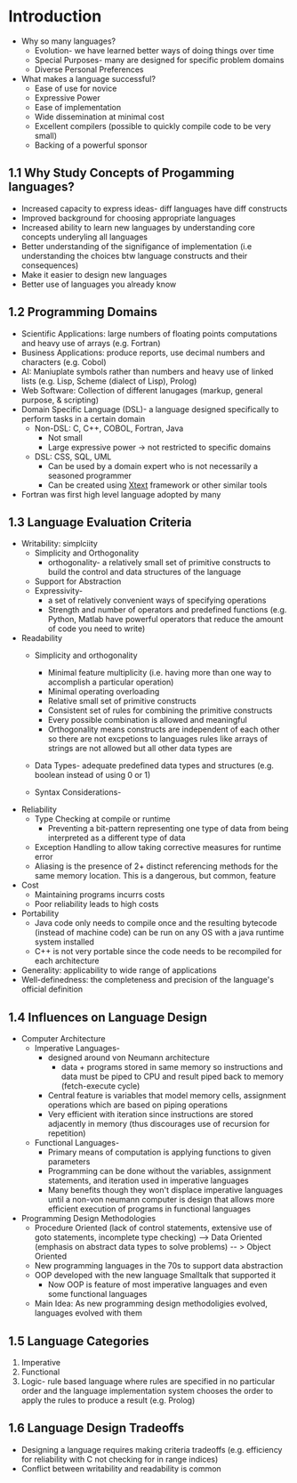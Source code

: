 # Introduction

- Why so many languages? 
  - Evolution- we have learned better ways of doing things over time
  - Special Purposes- many are designed for specific problem domains
  - Diverse Personal Preferences
- What makes a language successful?
  - Ease of use for novice
  - Expressive Power
  - Ease of implementation
  - Wide dissemination at minimal cost 
  - Excellent compilers (possible to quickly compile code to be very small)
  - Backing of a powerful sponsor

## 1.1 Why Study Concepts of Progamming languages?

- Increased capacity to express ideas- diff languages have diff constructs
- Improved background for choosing appropriate languages
- Increased ability to learn new languages by understanding core concepts underyling all languages
- Better understanding of the signifigance of implementation (i.e understanding the choices btw language constructs and their consequences)
- Make it easier to design new languages
- Better use of languages you already know

## 1.2 Programming Domains

- Scientific Applications: large numbers of floating points computations and heavy use of arrays (e.g. Fortran)
- Business Applications: produce reports, use decimal numbers and characters (e.g. Cobol)
- AI: Maniuplate symbols rather than numbers and heavy use of linked lists (e.g. Lisp, Scheme (dialect of Lisp), Prolog)
- Web Software: Collection of different lanugages (markup, general purpose, & scripting)
- Domain Specific Language (DSL)- a language designed specifically to perform tasks in a certain domain 
    - Non-DSL: C, C++, COBOL, Fortran, Java
        - Not small
        - Large expressive power -> not restricted to specific domains
    - DSL: CSS, SQL, UML
        - Can be used by a domain expert who is not necessarily a seasoned programmer
        - Can be created using [Xtext](https://www.eclipse.org/Xtext/) framework or other similar tools
- Fortran was first high level language adopted by many

## 1.3 Language Evaluation Criteria
- Writability: simplciity 
    - Simplicity and Orthogonality
        - orthogonality- a relatively small set of primitive constructs to build the control and data structures of the language
    - Support for Abstraction
    - Expressivity- 
        - a set of relatively convenient ways of specifying operations
        - Strength and number of operators and predefined functions (e.g. Python, Matlab have powerful operators that reduce the amount of code you need to write)
- Readability
    - Simplicity and orthogonality
        - Minimal feature multiplicity (i.e. having more than one way to accomplish a particular operation)
        - Minimal operating overloading
        - Relative small set of primitive constructs
        - Consistent set of rules for combining the primitive constructs
        - Every possible combination is allowed and meaningful
        - Orthogonality means constructs are independent of each other so there are not excpetions to languages rules like arrays of strings are not allowed but all other data types are
        
    - Data Types- adequate predefined data types and structures (e.g. boolean instead of using 0 or 1)
    - Syntax Considerations- 
- Reliability
    - Type Checking at compile or runtime
        - Preventing a bit-pattern representing one type of data from being interpreted as a different type of data
    - Exception Handling to allow taking corrective measures for runtime error
    - Aliasing is the presence of 2+ distinct referencing methods for the same memory location. This is a dangerous, but common, feature
- Cost 
    - Maintaining programs incurrs costs
    - Poor reliability leads to high costs
- Portability 
    - Java code only needs to compile once and the resulting bytecode (instead of machine code) can be run on any OS with a java runtime system installed
    - C++ is not very portable since the code needs to be recompiled for each architecture
- Generality: applicability to wide range of applications
- Well-definedness: the completeness and precision of the language's official definition

## 1.4 Influences on Language Design

- Computer Architecture
  - Imperative Languages- 
    - designed around von Neumann architecture
      - data + programs stored in same memory so instructions and data must be piped to CPU and result piped back to memory (fetch-execute cycle)
    - Central feature is variables that model memory cells, assignment operations which are based on piping operations
    - Very efficient with iteration since instructions are stored adjacently in memory (thus discourages use of recursion for repetition)
  - Functional Languages- 
    - Primary means of computation is applying functions to given parameters
    - Programming can be done without the variables, assignment statements, and iteration used in imperative languages
    - Many benefits though they won't displace imperative languages until a non-von neumann computer is design that allows more efficient execution of programs in functional languages
- Programming Design Methodologies
  - Procedure Oriented (lack of control statements, extensive use of goto statements, incomplete type checking) --> Data Oriented (emphasis on abstract data types to solve problems)  -- > Object Oriented
  - New programming languages in the 70s to support data abstraction
  - OOP developed with the new language Smalltalk that supported it
    - Now OOP is feature of most imperative languages and even some functional languages
  - Main Idea: As new programming design methodoligies evolved, languages evolved with them

## 1.5 Language Categories

1. Imperative 
2. Functional
3. Logic- rule based language where rules are specified in no particular order and the language implementation system chooses the order to apply the rules to produce a result (e.g. Prolog)

## 1.6 Language Design Tradeoffs

- Designing a language requires making criteria tradeoffs (e.g. efficiency for reliability with C not checking for in range indices)
- Conflict between writability and readability is common







